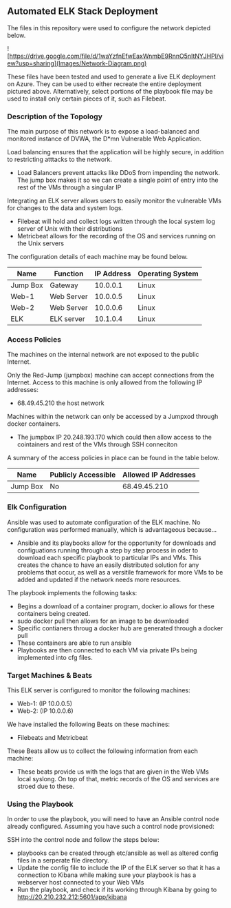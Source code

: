 ## Automated ELK Stack Deployment

The files in this repository were used to configure the network depicted below.

![https://drive.google.com/file/d/1waYzfnEfwEaxWnmbE9RnnO5nItNYJHPl/view?usp=sharing](Images/Network-Diagram.png)

These files have been tested and used to generate a live ELK deployment on Azure. They can be used to either recreate the entire deployment pictured above. Alternatively, select portions of the playbook file may be used to install only certain pieces of it, such as Filebeat.


### Description of the Topology

The main purpose of this network is to expose a load-balanced and monitored instance of DVWA, the D*mn Vulnerable Web Application.

Load balancing ensures that the application will be highly secure, in addition to restricting atttacks to the network.
- Load Balancers prevent attacks like DDoS from impending the network. The jump box makes it so we can create a single point of entry into the rest of the VMs through a singular IP

Integrating an ELK server allows users to easily monitor the vulnerable VMs for changes to the data and system logs.
- Filebeat will hold and collect logs written through the local system log server of Unix with their distributions
- Metricbeat allows for the recording of the OS and services running on the Unix servers

The configuration details of each machine may be found below.

| Name     | Function | IP Address | Operating System |
|----------|----------|------------|------------------|
| Jump Box | Gateway  | 10.0.0.1   | Linux            |
| Web-1    | Web Server | 10.0.0.5 | Linux            |
| Web-2    | Web Server | 10.0.0.6 | Linux            |
| ELK      | ELK server | 10.1.0.4 | Linux            |

### Access Policies

The machines on the internal network are not exposed to the public Internet. 

Only the Red-Jump (jumpbox) machine can accept connections from the Internet. Access to this machine is only allowed from the following IP addresses:
- 68.49.45.210 the host network

Machines within the network can only be accessed by a Jumpxod through docker containers.
- The jumpbox IP 20.248.193.170 which could then allow access to the cointainers and rest of the VMs through SSH conneciton

A summary of the access policies in place can be found in the table below.

| Name     | Publicly Accessible | Allowed IP Addresses |
|----------|---------------------|----------------------|
| Jump Box |         No          |     68.49.45.210     |

### Elk Configuration

Ansible was used to automate configuration of the ELK machine. No configuration was performed manually, which is advantageous because...
- Ansible and its playbooks allow for the opportunity for downloads and configuations running through a step by step process in oder to download each specific playbook to particular IPs and VMs. This creates the chance to have an easily distributed solution for any problems that occur, as well as a versitile framework for more VMs to be added and updated if the network needs more resources.

The playbook implements the following tasks:
- Begins a download of a container program, docker.io allows for these containers being created.
- sudo docker pull then allows for an image to be downloaded
- Specific contianers throug a docker hub are generated through a docker pull
- These containers are able to run ansible
- Playbooks are then connected to each VM via private IPs being implemented into cfg files.


### Target Machines & Beats
This ELK server is configured to monitor the following machines:
- Web-1: (IP 10.0.0.5)
- Web-2: (IP 10.0.0.6)

We have installed the following Beats on these machines:
- Filebeats and Metricbeat

These Beats allow us to collect the following information from each machine:
- These beats provide us with the logs that are given in the Web VMs local syslong. On top of that, metric records of the OS and services are stroed due to these.

### Using the Playbook
In order to use the playbook, you will need to have an Ansible control node already configured. Assuming you have such a control node provisioned: 

SSH into the control node and follow the steps below:
- playbooks can be created through etc/ansible as well as altered config files in a serperate file directory.
- Update the config file to include the IP of the ELK server so that it has a connection to Kibana while making sure your playbook is has a webserver host connected to your Web VMs
- Run the playbook, and check if its working through Kibana by going to http://20.210.232.212:5601/app/kibana
